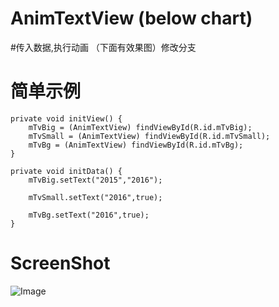 # AnimTextView (below chart)
#传入数据,执行动画 （下面有效果图）修改分支


# 简单示例

    private void initView() {
        mTvBig = (AnimTextView) findViewById(R.id.mTvBig);
        mTvSmall = (AnimTextView) findViewById(R.id.mTvSmall);
        mTvBg = (AnimTextView) findViewById(R.id.mTvBg);
    }

    private void initData() {
        mTvBig.setText("2015","2016");

        mTvSmall.setText("2016",true);

        mTvBg.setText("2016",true);
    }




# ScreenShot

![Image][1]


[1]: http://img.blog.csdn.net/20140210222131968
